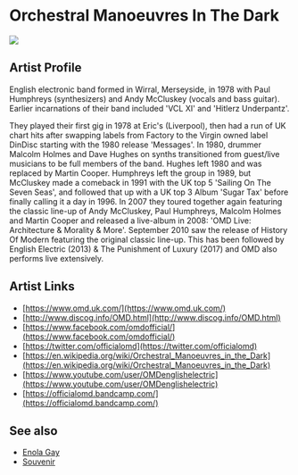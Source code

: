 # Orchestral Manoeuvres In The Dark

![](../../asssets/artists/Orchestral_Manoeuvres_In_The_Dark.png)

## Artist Profile

English electronic band formed in Wirral, Merseyside, in 1978 with Paul Humphreys (synthesizers) and Andy McCluskey (vocals and bass guitar). Earlier incarnations of their band included 'VCL XI' and 'Hitlerz Underpantz'.

They played their first gig in 1978 at Eric's (Liverpool), then had a run of UK chart hits after swapping labels from Factory to the Virgin owned label DinDisc starting with the 1980 release 'Messages'. In 1980, drummer Malcolm Holmes and Dave Hughes on synths transitioned from guest/live musicians to be full members of the band. Hughes left 1980 and was replaced by Martin Cooper. 
Humphreys left the group in 1989, but McCluskey made a comeback in 1991 with the UK top 5 'Sailing On The Seven Seas', and followed that up with a UK top 3 Album 'Sugar Tax' before finally calling it a day in 1996.
In 2007 they toured together again featuring the classic line-up of Andy McCluskey, Paul Humphreys, Malcolm Holmes and Martin Cooper and released a live-album in 2008: 'OMD Live: Architecture & Morality & More'. September 2010 saw the release of History Of Modern featuring the original classic line-up. This has been followed by English Electric (2013) & The Punishment of Luxury (2017) and OMD also performs live extensively.

## Artist Links

- [https://www.omd.uk.com/](https://www.omd.uk.com/)
- [http://www.discog.info/OMD.html](http://www.discog.info/OMD.html)
- [https://www.facebook.com/omdofficial/](https://www.facebook.com/omdofficial/)
- [https://twitter.com/officialomd](https://twitter.com/officialomd)
- [https://en.wikipedia.org/wiki/Orchestral_Manoeuvres_in_the_Dark](https://en.wikipedia.org/wiki/Orchestral_Manoeuvres_in_the_Dark)
- [https://www.youtube.com/user/OMDenglishelectric](https://www.youtube.com/user/OMDenglishelectric)
- [https://officialomd.bandcamp.com/](https://officialomd.bandcamp.com/)


## See also

- [Enola Gay](Orchestral_Manoeuvres_In_The_Dark-Enola_Gay.md)
- [Souvenir](Orchestral_Manoeuvres_In_The_Dark-Souvenir.md)
